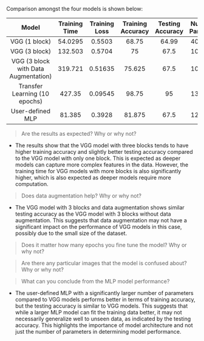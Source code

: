 Comparison amongst the four models is shown below:

<p align = "center">
  
   | **Model** | **Training Time** | **Training Loss** |  **Training Accuracy** | **Testing Accuracy** | **Number of Parameters** |
   |:-----------:|:-----------------:|:----------------:|:----------------------:| :-------------------:| :-----------------------:|
   |   VGG (1 block)        |      54.0295     |    0.5503   |     68.75      |      64.99     |   40961153    | 
   |   VGG (3 block)        |      132.503     |    0.5704   |     75     |      67.5     |   10333505    | 
   |   VGG (3 block with Data Augmentation)        |      319.721     |    0.51635   |     75.625     |      67.5     |   10333505    | 
   |   Transfer Learning (10 epochs)       |     427.35    |    0.09545   |     98.75     |      95     |   13800000    |
   |   User-defined MLP        |      81.385     |    0.3928   |     81.875     |      67.5     |   12372147    | 
</p>

> Are the results as expected? Why or why not?
- The results show that the VGG model with three blocks tends to have higher training accuracy and slightly better testing accuracy compared to the VGG model with only     one block. This is expected as deeper models can capture more complex features in the data. However, the training time for VGG models with more blocks is also           significantly higher, which is also expected as deeper models require more computation.
  
> Does data augmentation help? Why or why not?
- The VGG model with 3 blocks and data augmentation shows similar testing accuracy as the VGG model with 3 blocks without data augmentation. This suggests that data       augmentation may not have a significant impact on the performance of VGG models in this case, possibly due to the small size of the dataset.
  
> Does it matter how many epochs you fine tune the model? Why or why not?
  

> Are there any particular images that the model is confused about? Why or why not?


> What can you conclude from the MLP model performance?
- The user-defined MLP with a significantly larger number of parameters compared to VGG models performs better in terms of training accuracy, but the testing accuracy is   similar to VGG models. This suggests that while a larger MLP model can fit the training data better, it may not necessarily generalize well to unseen data, as           indicated by the testing accuracy. This highlights the importance of model architecture and not just the number of parameters in determining model performance.

